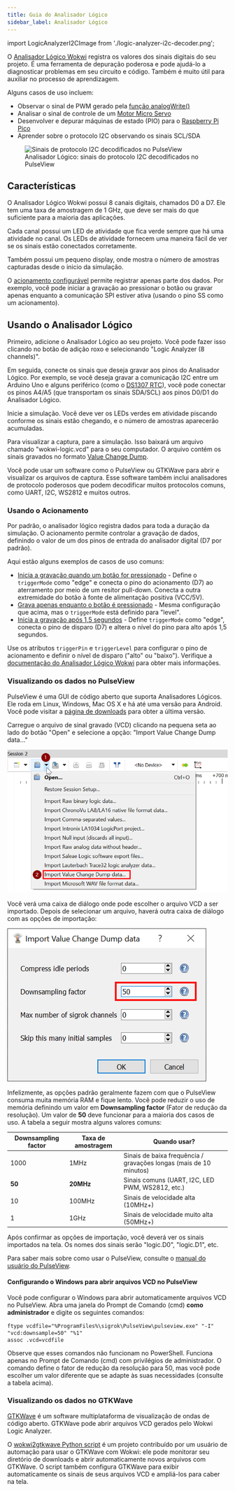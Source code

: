 ```yaml
---
title: Guia do Analisador Lógico
sidebar_label: Analisador Lógico
---
```


import LogicAnalyzerI2CImage from './logic-analyzer-i2c-decoder.png';

O [Analisador Lógico Wokwi](../parts/wokwi-logic-analyzer) registra os valores dos sinais digitais do seu projeto. É uma ferramenta de depuração poderosa e pode ajudá-lo a diagnosticar problemas em seu circuito e código. Também é muito útil para auxiliar no processo de aprendizagem.

Alguns casos de uso incluem:

- Observar o sinal de PWM gerado pela [função analogWrite()](https://www.arduino.cc/reference/pt/language/functions/analog-io/analogwrite/)
- Analisar o sinal de controle de um [Motor Micro Servo](../parts/wokwi-servo)
- Desenvolver e depurar máquinas de estado (PIO) para o [Raspberry Pi Pico](../parts/wokwi-pi-pico)
- Aprender sobre o protocolo I2C observando os sinais SCL/SDA

<figure>
  <img src={LogicAnalyzerI2CImage} alt="Sinais de protocolo I2C decodificados no PulseView" />
  <figcaption>Analisador Lógico: sinais do protocolo I2C decodificados no PulseView</figcaption>
</figure>

## Características

O Analisador Lógico Wokwi possui 8 canais digitais, chamados D0 a D7. Ele tem uma taxa de amostragem de 1 GHz, que deve ser mais do que suficiente para a maioria das aplicações.

Cada canal possui um LED de atividade que fica verde sempre que há uma atividade no canal. Os LEDs de atividade fornecem uma maneira fácil de ver se os sinais estão conectados corretamente.

Também possui um pequeno display, onde mostra o número de amostras capturadas desde o inicio da simulação.

O [acionamento configurável](#usando-o-acionamento) permite registrar apenas parte dos dados. Por exemplo, você pode iniciar a gravação ao pressionar o botão ou gravar apenas enquanto a comunicação SPI estiver ativa (usando o pino SS como um acionamento).

## Usando o Analisador Lógico

Primeiro, adicione o Analisador Lógico ao seu projeto. Você pode fazer isso clicando no botão de adição roxo e selecionando "Logic Analyzer (8 channels)".

Em seguida, conecte os sinais que deseja gravar aos pinos do Analisador Lógico. Por exemplo, se você deseja gravar a comunicação I2C entre um Arduino Uno e alguns periférico (como o [DS1307 RTC](../parts/wokwi-ds1307)), você pode conectar os pinos A4/A5 (que transportam os sinais SDA/SCL) aos pinos D0/D1 do Analisador Lógico.

Inicie a simulação. Você deve ver os LEDs verdes em atividade piscando conforme os sinais estão chegando, e o número de amostras aparecerão acumuladas.

Para visualizar a captura, pare a simulação. Isso baixará um arquivo chamado "wokwi-logic.vcd" para o seu computador. O arquivo contém os sinais gravados no formato [Value Change Dump](https://en.wikipedia.org/wiki/Value_change_dump).

Você pode usar um software como o PulseView ou GTKWave para abrir e visualizar os arquivos de captura. Esse software também inclui analisadores de protocolo poderosos que podem decodificar muitos protocolos comuns, como UART, I2C, WS2812 e muitos outros.

### Usando o Acionamento

Por padrão, o analisador lógico registra dados para toda a duração da simulação. O acionamento permite controlar a gravação de dados, definindo o valor de um dos pinos de entrada do analisador digital (D7 por padrão).

Aqui estão alguns exemplos de casos de uso comuns:

- [Inicia a gravação quando um botão for pressionado](https://wokwi.com/arduino/projects/313698551063380544) - Define o `triggerMode` como "edge" e conecta o pino do acionamento (D7) ao aterramento por meio de um resitor pull-down. Conecta a outra extremidade do botão à fonte de alimentação positiva (VCC/5V).
- [Grava apenas enquanto o botão é pressionado](https://wokwi.com/arduino/projects/313706149095408193) - Mesma configuração que acima, mas o `triggerMode` está definido para "level".
- [Inicia a gravação após 1,5 segundos](https://wokwi.com/arduino/projects/313706408220557888) - Define `triggerMode` como "edge", conecta o pino de disparo (D7) e altera o nível do pino para alto após 1,5 segundos.

Use os atributos `triggerPin` e `triggerLevel` para configurar o pino de acionamento e definir o nível de disparo ("alto" ou "baixo"). Verifique a [documentação do Analisador Lógico Wokwi](../parts/wokwi-logic-analyzer) para obter mais informações.

### Visualizando os dados no PulseView

PulseView é uma GUI de código aberto que suporta Analisadores Lógicos. Ele roda em Linux, Windows, Mac OS X e há até uma versão para Android. Você pode visitar a [página de downloads](https://sigrok.org/wiki/Downloads) para obter a última versão.

Carregue o arquivo de sinal gravado (VCD) clicando na pequena seta ao lado do botão "Open" e selecione a opção: "Import Value Change Dump data..."

![PulseView: Import Value Change Dump data](logic-analyzer-pulseview-1.png)

Você verá uma caixa de diálogo onde pode escolher o arquivo VCD a ser importado. Depois de selecionar um arquivo, haverá outra caixa de diálogo com as opções de importação:

![PulseView: Compress idle periods](logic-analyzer-pulseview-2.png)

Infelizmente, as opções padrão geralmente fazem com que o PulseView consuma muita memória RAM e fique lento. Você pode reduzir o uso de memória definindo um valor em **Downsampling factor** (Fator de redução da resolução). Um valor de **50** deve funcionar para a maioria dos casos de uso. A tabela a seguir mostra alguns valores comuns:

| Downsampling factor | Taxa de amostragem | Quando usar?                                                       |
| ------------------- | ------------------ | ------------------------------------------------------------------ |
| 1000                | 1MHz               | Sinais de baixa frequência / gravações longas (mais de 10 minutos) |
| **50**              | **20MHz**          | Sinais comuns (UART, I2C, LED PWM, WS2812, etc.)                   |
| 10                  | 100MHz             | Sinais de velocidade alta (10MHz+)                                 |
| 1                   | 1GHz               | Sinais de velocidade muito alta (50MHz+)                           |

Após confirmar as opções de importação, você deverá ver os sinais importados na tela. Os nomes dos sinais serão "logic.D0", "logic.D1", etc.

Para saber mais sobre como usar o PulseView, consulte o [manual do usuário do PulseView](https://sigrok.org/doc/pulseview/unstable/manual.html).

#### Configurando o Windows para abrir arquivos VCD no PulseView

Você pode configurar o Windows para abrir automaticamente arquivos VCD no PulseView. Abra uma janela do Prompt de Comando (cmd) **como administrador** e digite os seguintes comandos:

```
ftype vcdfile="%ProgramFiles%\sigrok\PulseView\pulseview.exe" "-I" "vcd:downsample=50" "%1"
assoc .vcd=vcdfile
```

Observe que esses comandos não funcionam no PowerShell. Funciona apenas no Prompt de Comando (cmd) com privilégios de administrador. O comando define o fator de redução da resolução para 50, mas você pode escolher um valor diferente que se adapte às suas necessidades (consulte a tabela acima).

### Visualizando os dados no GTKWave

[GTKWave](http://gtkwave.sourceforge.net/) é um software multiplataforma de visualização de ondas de código aberto. GTKWave pode abrir arquivos VCD gerados pelo Wokwi Logic Analyzer.

O [wokwi2gtkwave Python script](https://github.com/bvandepo/wokwi2gtkwave) é um projeto contribuído por um usuário de automação para usar o GTKWave com Wokwi: ele pode monitorar seu diretório de downloads e abrir automaticamente novos arquivos com GTKWave. O script também configura GTKWave para exibir automaticamente os sinais de seus arquivos VCD e ampliá-los para caber na tela.

